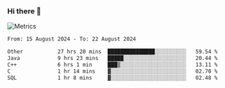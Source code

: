 ### Hi there 👋

![Metrics](https://github.com/radoapx/radoapx/blob/main/github-metrics.svg)

<!--START_SECTION:waka-->

```txt
From: 15 August 2024 - To: 22 August 2024

Other           27 hrs 20 mins  ███████████████░░░░░░░░░░   59.54 %
Java            9 hrs 23 mins   █████░░░░░░░░░░░░░░░░░░░░   20.44 %
C++             6 hrs 1 min     ███▒░░░░░░░░░░░░░░░░░░░░░   13.11 %
C               1 hr 14 mins    ▓░░░░░░░░░░░░░░░░░░░░░░░░   02.70 %
SQL             1 hr 8 mins     ▓░░░░░░░░░░░░░░░░░░░░░░░░   02.48 %
```

<!--END_SECTION:waka-->

<!--
**radoapx/radoapx** is a ✨ _special_ ✨ repository because its `README.md` (this file) appears on your GitHub profile.

Here are some ideas to get you started:

- 🔭 I’m currently working on ...
- 🌱 I’m currently learning ...
- 👯 I’m looking to collaborate on ...
- 🤔 I’m looking for help with ...
- 💬 Ask me about ...
- 📫 How to reach me: ...
- 😄 Pronouns: ...
- ⚡ Fun fact: ...
-->
